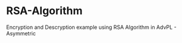 RSA-Algorithm
=============

Encryption and Descryption example using RSA Algorithm in AdvPL - Asymmetric